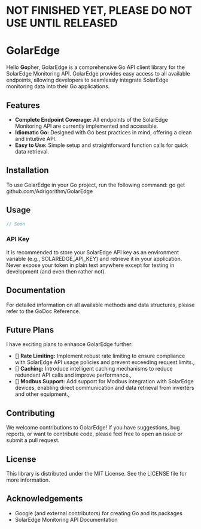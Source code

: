 # NOT FINISHED YET, PLEASE DO NOT USE UNTIL RELEASED

# GolarEdge

Hello **Go**pher, GolarEdge is a comprehensive Go API client library for the SolarEdge Monitoring API. GolarEdge provides easy access to all available endpoints, allowing developers to seamlessly integrate SolarEdge monitoring data into their Go applications.

## Features
 
- **Complete Endpoint Coverage:** All endpoints of the SolarEdge Monitoring API are currently implemented and accessible.
- **Idiomatic Go:** Designed with Go best practices in mind, offering a clean and intuitive API.
- **Easy to Use:** Simple setup and straightforward function calls for quick data retrieval.

## Installation
To use GolarEdge in your Go project, run the following command:
go get github.com/Adrigorithm/GolarEdge

## Usage
```go
// Soon
```

### API Key
It is recommended to store your SolarEdge API key as an environment variable (e.g., SOLAREDGE_API_KEY) and retrieve it in your application. Never expose your token in plain text anywhere except for testing in development (and even then rather not).

## Documentation
For detailed information on all available methods and data structures, please refer to the GoDoc Reference.

## Future Plans
I have exciting plans to enhance GolarEdge further:
 
- [] **Rate Limiting:** Implement robust rate limiting to ensure compliance with SolarEdge API usage policies and prevent exceeding request limits.,
- [] **Caching:** Introduce intelligent caching mechanisms to reduce redundant API calls and improve performance.,
- [] **Modbus Support:** Add support for Modbus integration with SolarEdge devices, enabling direct communication and data retrieval from inverters and other equipment.,

## Contributing
We welcome contributions to GolarEdge! If you have suggestions, bug reports, or want to contribute code, please feel free to open an issue or submit a pull request.

## License
This library is distributed under the MIT License. See the LICENSE file for more information.

## Acknowledgements
- Google (and external contributors) for creating Go and its packages
- SolarEdge Monitoring API Documentation
